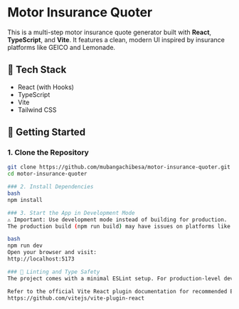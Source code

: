 # Motor Insurance Quoter

This is a multi-step motor insurance quote generator built with **React**, **TypeScript**, and **Vite**. It features a clean, modern UI inspired by insurance platforms like GEICO and Lemonade.

## 🔧 Tech Stack

- React (with Hooks)  
- TypeScript  
- Vite  
- Tailwind CSS  

## 🚀 Getting Started

### 1. Clone the Repository

```bash
git clone https://github.com/mubangachibesa/motor-insurance-quoter.git
cd motor-insurance-quoter

### 2. Install Dependencies
bash
npm install

### 3. Start the App in Development Mode
⚠️ Important: Use development mode instead of building for production.
The production build (npm run build) may have issues on platforms like Vercel or GitHub Pages due to missing rewrite rules required for client-side routing.

bash
npm run dev
Open your browser and visit:
http://localhost:5173

### 🧪 Linting and Type Safety
The project comes with a minimal ESLint setup. For production-level development, consider expanding linting rules with type-aware configurations and stricter settings.

Refer to the official Vite React plugin documentation for recommended ESLint configurations:
https://github.com/vitejs/vite-plugin-react
